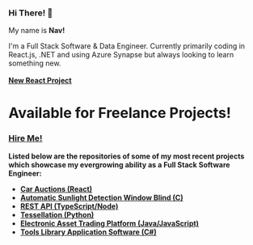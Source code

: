 ### Hi There! 👋
<p> My name is <strong> Nav! </strong></p>
<di> I'm a Full Stack Software & Data Engineer. Currently primarily coding in React.js, .NET and using Azure Synapse but always looking to learn something new.</di>
<br />
<br />
  <strong> <a href="https://github.com/navidahmed-github/car-auctions">New React Project</a><strong/><br />
    <h1>Available for Freelance Projects!</h1>
    <h3><a href="https://www.linkedin.com/in/navidnorahmed/"> Hire Me! </a></h3>

Listed below are the repositories of some of my most recent projects which showcase my evergrowing ability as a Full Stack Software Engineer: <br />
<ul>
  <a href="https://github.com/navidahmed-github/car-auctions"><li>Car Auctions (React)</li></a>
  <a href="https://github.com/nahme6/Automatic-Sunlight-Detection-Window-Blind"><li>Automatic Sunlight Detection Window Blind (C)</li></a>
  <a href="https://github.com/nahme6/Spaceship-REST-API"><li>REST API (TypeScript/Node)</li></a>
  <a href="https://github.com/nahme6/IFB104-Tessellation-Assignment"><li>Tessellation (Python)</li></a>
  <a href="https://github.com/nahme6/Electronic-Asset-Trading-Platform"><li>Electronic Asset Trading Platform (Java/JavaScript)</li></a>
  <a href="https://github.com/nahme6/Tools-Library-Application-Software"><li>Tools Library Application Software (C#)</li></a>
</ul>
